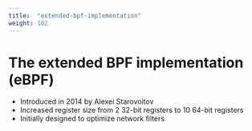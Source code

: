 ```yaml
---
title:  "extended-bpf-implementation"
weight: 102
---
```


# The extended BPF implementation (eBPF)

- Introduced in 2014 by Alexei Starovoitov
- Increased register size from 2 32-bit registers to 10 64-bit registers
- Initially designed to optimize network filters
